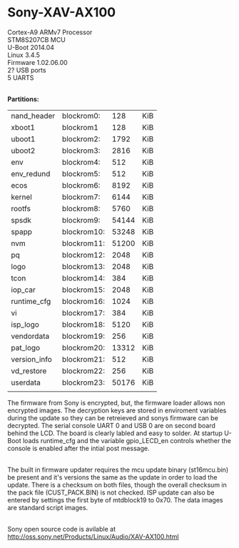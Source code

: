 # Sony-XAV-AX100

Cortex-A9 ARMv7 Processor<br>
STM8S207CB MCU<br>
U-Boot 2014.04<br>
Linux 3.4.5<br>
Firmware 1.02.06.00<br>
2? USB ports<br>
5 UARTS<br>

<br>
<strong>Partitions:</strong><br>
<tr><td><table>
<tr><td>nand_header</td><td>blockrom0:</td><td>128</td><td>KiB</td></tr>
<tr><td>xboot1</td><td>blockrom1</td><td>128</td><td>KiB</td></tr>
<tr><td>uboot1</td><td>blockrom2:</td><td>1792</td><td>KiB</td></tr>
<tr><td>uboot2</td><td>blockrom3:</td><td>2816</td><td>KiB</td></tr>
<tr><td>env</td><td>blockrom4:</td><td>512</td><td>KiB</td></tr>
<tr><td>env_redund</td><td>blockrom5:</td><td>512</td><td>KiB</td></tr>
<tr><td>ecos</td><td>blockrom6:</td><td>8192</td><td>KiB</td></tr>
<tr><td>kernel</td><td>blockrom7:</td><td>6144</td><td>KiB</td></tr>
<tr><td>rootfs</td><td>blockrom8:</td><td>5760</td><td>KiB</td></tr>
<tr><td>spsdk</td><td>blockrom9:</td><td>54144</td><td>KiB</td></tr>
<tr><td>spapp</td><td>blockrom10:</td><td>53248</td><td>KiB</td></tr>
<tr><td>nvm</td><td>blockrom11:</td><td>51200</td><td>KiB</td></tr>
<tr><td>pq</td><td>blockrom12:</td><td>2048</td><td>KiB</td></tr>
<tr><td>logo</td><td>blockrom13:</td><td>2048</td><td>KiB</td></tr>
<tr><td>tcon</td><td>blockrom14:</td><td>384</td><td>KiB</td></tr>
<tr><td>iop_car</td><td>blockrom15:</td><td>2048</td><td>KiB</td></tr>
<tr><td>runtime_cfg</td><td>blockrom16:</td><td>1024</td><td>KiB</td></tr>
<tr><td>vi</td><td>blockrom17:</td><td>384</td><td>KiB</td></tr>
<tr><td>isp_logo</td><td>blockrom18:</td><td>5120</td><td>KiB</td></tr>
<tr><td>vendordata</td><td>blockrom19:</td><td>256</td><td>KiB</td></tr>
<tr><td>pat_logo</td><td>blockrom20:</td><td>13312</td><td>KiB</td></tr>
<tr><td>version_info</td><td>blockrom21:</td><td>512</td><td>KiB</td></tr>
<tr><td>vd_restore</td><td>blockrom22:</td><td>256</td><td>KiB</td></tr>
<tr><td>userdata</td><td>blockrom23:</td><td>50176</td><td>KiB</td></tr>
<tr><td></table>

The firmware from Sony is encrypted, but, the firmware loader allows non encrypted images.  The decryption keys are stored in enviroment variables during the update so they can be retreieved and sonys firmware can be decrypted.  The serial console UART 0 and USB 0 are on second board behind the LCD.  The board is clearly labled and easy to solder. At startup U-Boot loads runtime_cfg and the variable gpio_LECD_en controls whether the console is enabled after the intial post message.</br><br>

The built in firmware updater requires the mcu update binary (st16mcu.bin) be present and it's versions the same as the update in order to load the update.  There is a checksum on both files, though the overall checksum in the pack file (CUST_PACK.BIN) is not checked. ISP update can also be entered by settings the first byte of mtdblock19 to 0x70. The data images are standard script images.<br><br>

Sony open source code is avilable at http://oss.sony.net/Products/Linux/Audio/XAV-AX100.html<br>


